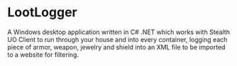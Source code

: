 # LootLogger
A Windows desktop application written in C# .NET which works with Stealth UO Client to run through your house and into every container, logging each piece of armor, weapon, jewelry and shield into an XML file to be imported to a website for filtering.
